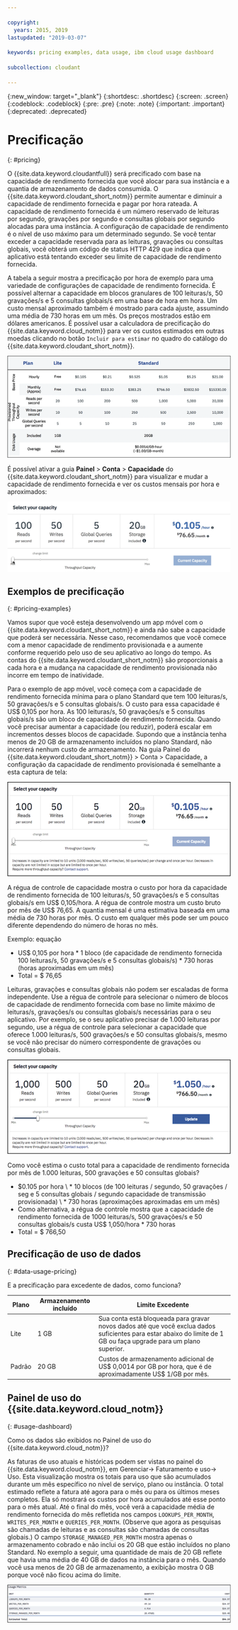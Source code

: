 ```yaml
---

copyright:
  years: 2015, 2019
lastupdated: "2019-03-07"

keywords: pricing examples, data usage, ibm cloud usage dashboard

subcollection: cloudant

---
```


{:new_window: target="_blank"}
{:shortdesc: .shortdesc}
{:screen: .screen}
{:codeblock: .codeblock}
{:pre: .pre}
{:note: .note}
{:important: .important}
{:deprecated: .deprecated}

<!-- Acrolinx: 2019-01-11 -->

# Precificação
{: #pricing}

O {{site.data.keyword.cloudantfull}} será precificado com base na capacidade de rendimento fornecida que você alocar para sua instância e a quantia de armazenamento de dados consumida. O {{site.data.keyword.cloudant_short_notm}} permite aumentar e diminuir a capacidade de rendimento fornecida e pagar por hora rateada. A capacidade de rendimento fornecida é um número reservado de leituras por segundo, gravações por segundo e consultas globais por segundo alocadas para uma instância. A configuração de capacidade de rendimento é o nível de uso máximo para um determinado segundo. Se você tentar exceder a capacidade reservada para as leituras, gravações ou consultas globais, você obterá um código de status HTTP 429 que indica que o aplicativo está tentando exceder seu limite de capacidade de rendimento fornecida.

A tabela a seguir mostra a precificação por hora de exemplo para uma variedade de configurações de capacidade de rendimento fornecida. É possível alternar a capacidade em blocos granulares de 100 leituras/s, 50 gravações/s e 5 consultas globais/s em uma base de hora em hora. Um custo mensal aproximado também é mostrado para cada ajuste, assumindo uma média de 730 horas em um mês. Os preços mostrados estão em dólares americanos. É possível usar a calculadora de precificação do {{site.data.keyword.cloud_notm}} para ver os custos estimados em outras moedas clicando no botão `Incluir para estimar` no quadro do catálogo do {{site.data.keyword.cloudant_short_notm}}.

![planilha de precificação](../images/pricing_spreadsheet.png)

É possível ativar a guia **Painel** > **Conta** > **Capacidade** do {{site.data.keyword.cloudant_short_notm}} para visualizar e mudar a capacidade de rendimento fornecida e ver os custos mensais por hora e aproximados: 

![slider](../images/migrate2.gif)

## Exemplos de precificação 
{: #pricing-examples}

Vamos supor que você esteja desenvolvendo um app móvel com o {{site.data.keyword.cloudant_short_notm}} e ainda não sabe a capacidade
que poderá ser necessária. Nesse caso, recomendamos que você comece com a menor capacidade de rendimento
provisionada e a aumente conforme requerido pelo uso de seu aplicativo ao longo do tempo. As contas do {{site.data.keyword.cloudant_short_notm}}
são proporcionais a cada hora e a mudança na capacidade de rendimento provisionada não incorre em tempo de inatividade. 

Para o exemplo de app móvel, você começa com a capacidade de rendimento fornecida mínima para o
plano Standard que tem 100 leituras/s, 50 gravações/s e 5 consultas globais/s. O custo para
essa capacidade é US$ 0,105 por hora. As 100 leituras/s, 50 gravações/s e 5 consultas globais/s são um
bloco de capacidade de rendimento fornecida. Quando você precisar aumentar a capacidade (ou reduzir), poderá
escalar em incrementos desses blocos de capacidade. Supondo que a instância tenha menos de
20 GB de armazenamento incluídos no plano Standard, não incorrerá nenhum custo de armazenamento. Na guia
Painel do {{site.data.keyword.cloudant_short_notm}} > Conta > Capacidade, a
configuração da capacidade de rendimento provisionada é semelhante a esta captura de tela:

![Guia Capacidade do painel do {{site.data.keyword.cloudant_short_notm}}](../images/cloudant-dashboard.png)

A régua de controle de capacidade mostra o custo por hora da capacidade de rendimento fornecida de 100 leituras/s, 50 gravações/s e 5 consultas globais/s em US$ 0,105/hora. A régua de controle mostra um custo bruto por mês de US$ 76,65. A quantia mensal é uma estimativa baseada em uma média de 730 horas por mês. O custo em qualquer mês pode ser um pouco diferente dependendo do número de horas no mês.

Exemplo: equação 

- US$ 0,105 por hora \* 1 bloco (de capacidade de rendimento fornecida 100 leituras/s, 50 gravações/s e 5 consultas globais/s) \* 730 horas (horas aproximadas em um mês)
- Total = $ 76,65


Leituras, gravações e consultas globais não podem ser escaladas de forma independente. Use a régua de controle para selecionar o número de blocos de capacidade de rendimento fornecida com base no limite máximo de leituras/s, gravações/s ou consultas globais/s necessárias para o seu aplicativo. Por exemplo, se o seu aplicativo precisar de 1.000 leituras por segundo, use a régua de controle para selecionar a capacidade que oferece 1.000 leituras/s, 500 gravações/s e 50 consultas globais/s, mesmo se você não precisar do número correspondente de gravações ou consultas globais.

![Guia Capacidade do painel do {{site.data.keyword.cloudant_short_notm}} com mais capacidade selecionada](../images/cloudant-gran-tuning.png)

Como você estima o custo total para a capacidade de rendimento fornecida por mês de 1.000 leituras, 500 gravações e 50 consultas globais? 

- $0.105 por hora \ * 10 blocos (de 100 leituras / segundo, 50 gravações / seg e 5 consultas globais / segundo capacidade de transmissão provisionada) \ * 730 horas (aproximações aproximadas em um mês)
- Como alternativa, a régua de controle mostra que a capacidade de rendimento fornecida de 1000 leituras/s, 500 gravações/s e 50 consultas globais/s custa US$ 1,050/hora \* 730 horas
- Total = $ 766,50

## Precificação de uso de dados
{: #data-usage-pricing}

E a precificação para excedente de dados, como funciona?

Plano | Armazenamento incluído | Limite Excedente
-----|------------------|--------------
Lite | 1 GB |  Sua conta está bloqueada para gravar novos dados até que você exclua dados suficientes para estar abaixo do limite de 1 GB ou faça upgrade para um plano superior.
Padrão | 20 GB | Custos de armazenamento adicional de US$ 0,0014 por GB por hora, que é de aproximadamente US$ 1/GB por mês.

## Painel de uso do {{site.data.keyword.cloud_notm}} 
{: #usage-dashboard}

Como os dados são exibidos no Painel de uso do {{site.data.keyword.cloud_notm}}?

As faturas de uso atuais e históricas podem ser vistas no painel do {{site.data.keyword.cloud_notm}}, em Gerenciar-> Faturamento e uso-> Uso. Esta visualização mostra os totais para uso que são acumulados durante um mês específico no nível de serviço, plano ou instância.  O total estimado reflete a fatura até agora para o mês ou para os últimos meses completos. Ela só mostrará os custos por hora acumulados até esse ponto para o mês atual. Até o final do mês, você verá a capacidade média de rendimento fornecida do mês refletida nos campos `LOOKUPS_PER_MONTH`, `WRITES_PER_MONTH` e `QUERIES_PER_MONTH`. (Observe que agora as pesquisas são chamadas de leituras e as consultas são chamadas de consultas globais.) O campo `STORAGE_MANAGED_PER_MONTH` mostra apenas o armazenamento cobrado e não inclui os 20 GB que estão incluídos no plano Standard. No exemplo a seguir, uma quantidade de mais de 20 GB reflete que havia uma média de 40 GB de dados na instância para o mês. Quando você usa menos de 20 GB de armazenamento, a exibição mostra 0 GB porque você não ficou acima do limite.   

![Visualização de métricas de uso do Painel do {{site.data.keyword.cloudant_short_notm}} com ARMAZENAMENTO GERENCIADO POR MÊS mais alto](../images/usage-dashboard1.png)


